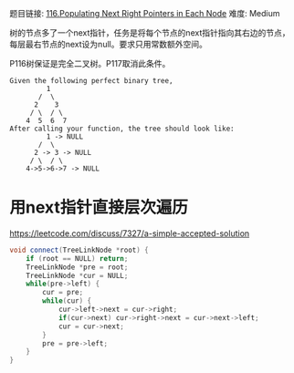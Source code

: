 题目链接: [116.Populating Next Right Pointers in Each Node][1]
难度: Medium

树的节点多了一个next指针，任务是将每个节点的next指针指向其右边的节点，每层最右节点的next设为null。要求只用常数额外空间。

P116树保证是完全二叉树。P117取消此条件。

```
Given the following perfect binary tree,
         1
       /  \
      2    3
     / \  / \
    4  5  6  7
After calling your function, the tree should look like:
         1 -> NULL
       /  \
      2 -> 3 -> NULL
     / \  / \
    4->5->6->7 -> NULL
```

# 用next指针直接层次遍历

https://leetcode.com/discuss/7327/a-simple-accepted-solution

```cpp
void connect(TreeLinkNode *root) {
    if (root == NULL) return;
    TreeLinkNode *pre = root;
    TreeLinkNode *cur = NULL;
    while(pre->left) {
        cur = pre;
        while(cur) {
            cur->left->next = cur->right;
            if(cur->next) cur->right->next = cur->next->left;
            cur = cur->next;
        }
        pre = pre->left;
    }
}
```

[1]: https://leetcode.com/problems/populating-next-right-pointers-in-each-node/